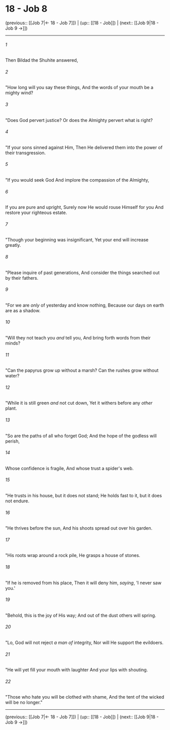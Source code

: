 # 18 - Job 8

(previous:: [[Job 7|← 18 - Job 7]]) | (up:: [[18 - Job]]) | (next:: [[Job 9|18 - Job 9 →]])

***


###### 1 
Then Bildad the Shuhite answered, 

###### 2 
"How long will you say these things, And the words of your mouth be a mighty wind? 

###### 3 
"Does God pervert justice? Or does the Almighty pervert what is right? 

###### 4 
"If your sons sinned against Him, Then He delivered them into the power of their transgression. 

###### 5 
"If you would seek God And implore the compassion of the Almighty, 

###### 6 
If you are pure and upright, Surely now He would rouse Himself for you And restore your righteous estate. 

###### 7 
"Though your beginning was insignificant, Yet your end will increase greatly. 

###### 8 
"Please inquire of past generations, And consider the things searched out by their fathers. 

###### 9 
"For we are _only_ of yesterday and know nothing, Because our days on earth are as a shadow. 

###### 10 
"Will they not teach you _and_ tell you, And bring forth words from their minds? 

###### 11 
"Can the papyrus grow up without a marsh? Can the rushes grow without water? 

###### 12 
"While it is still green _and_ not cut down, Yet it withers before any _other_ plant. 

###### 13 
"So are the paths of all who forget God; And the hope of the godless will perish, 

###### 14 
Whose confidence is fragile, And whose trust a spider's web. 

###### 15 
"He trusts in his house, but it does not stand; He holds fast to it, but it does not endure. 

###### 16 
"He thrives before the sun, And his shoots spread out over his garden. 

###### 17 
"His roots wrap around a rock pile, He grasps a house of stones. 

###### 18 
"If he is removed from his place, Then it will deny him, _saying_, 'I never saw you.' 

###### 19 
"Behold, this is the joy of His way; And out of the dust others will spring. 

###### 20 
"Lo, God will not reject _a man of_ integrity, Nor will He support the evildoers. 

###### 21 
"He will yet fill your mouth with laughter And your lips with shouting. 

###### 22 
"Those who hate you will be clothed with shame, And the tent of the wicked will be no longer."

***

(previous:: [[Job 7|← 18 - Job 7]]) | (up:: [[18 - Job]]) | (next:: [[Job 9|18 - Job 9 →]])
